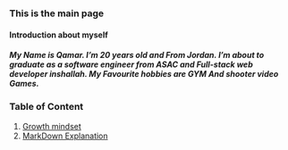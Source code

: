 ### This is the main page

#### Introduction about myself 

##### My Name is Qamar. I’m 20 years old and From Jordan. I’m about to graduate as a software engineer from ASAC and Full-stack web developer inshallah. My Favourite hobbies are GYM And shooter video Games.

### Table of Content 
1. [Growth mindset](https://qamaralkhatib.github.io/reading-notes/growthmindset)
2. [MarkDown Explanation](https://qamaralkhatib.github.io/reading-notes/read01)
